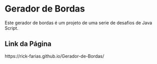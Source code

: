 # Gerador de Bordas

<p>
  Este gerador de bordas é um projeto de uma serie de desafios de Java Script.
</p>

## Link da Página

<p>
  https://rick-farias.github.io/Gerador-de-Bordas/
</p>
